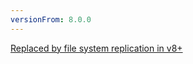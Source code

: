 ```yaml
---
versionFrom: 8.0.0
---
```


[Replaced by file system replication in v8+](file-system-replication.md)
